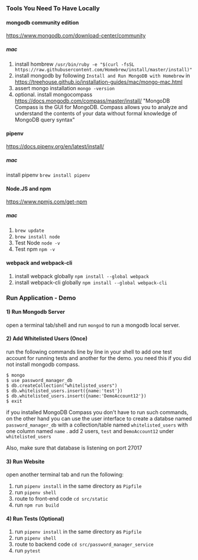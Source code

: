 ### Tools You Need To Have Locally  
#### mongodb community edition
https://www.mongodb.com/download-center/community
##### mac 
1. install hombrew ```/usr/bin/ruby -e "$(curl -fsSL https://raw.githubusercontent.com/Homebrew/install/master/install)"```
2. install mongodb  by following ```Install and Run MongoDB with Homebrew``` in https://treehouse.github.io/installation-guides/mac/mongo-mac.html
3. assert mongo installation ```mongo -version```
4. optional. install mongocompass https://docs.mongodb.com/compass/master/install/
"MongoDB Compass is the GUI for MongoDB. Compass allows you to analyze and understand the contents of your data without formal knowledge of MongoDB query syntax"
#### pipenv
https://docs.pipenv.org/en/latest/install/
##### mac

install pipenv ```brew install pipenv```

####  Node.JS and npm
https://www.npmjs.com/get-npm
##### mac 
1. ```brew update```
2. ```brew install node```  
3. Test Node ```node -v```
4. Test npm ```npm -v```

####  webpack and webpack-cli
1. install webpack globally ```npm install --global webpack```
1. install webpack-cli globally ```npm install --global webpack-cli``` 

### Run Application - Demo

#### 1) Run Mongodb Server
open a terminal tab/shell and run ```mongod``` to run a mongodb local server.
 

#### 2) Add Whitelisted Users (Once)

run the following commands line by line in your shell to add one test account for running tests and another for the demo.
you need this if you did not install mongodb compass. 
```
$ mongo
$ use password_manager_db
$ db.createCollection("whitelisted_users")
$ db.whitelisted_users.insert({name:'test'})
$ db.whitelisted_users.insert({name:'DemoAccount12'})
$ exit
```

if you installed MongoDB Compass you don't have to run such commands, on the other hand  you can use the user interface to create a databse named ```password_manager_db```
with a collection/table named ```whitelisted_users``` with one column named ```name``` .
add 2 users, ``test`` and ``DemoAccount12`` under  ```whitelisted_users```

Also, make sure that database is listening on port 27017 

#### 3) Run Website
open another terminal tab and run the following: 
1. run ```pipenv install``` in the same directory as ```Pipfile```  
2. run ```pipenv shell```
3. route to front-end code ```cd src/static```
4. run ```npm run build ```


#### 4) Run Tests (Optional)

1. run ```pipenv install``` in the same directory as ```Pipfile```  
2. run ```pipenv shell```
3. route to backend code ```cd src/password_manager_service```
4. run ```pytest```
